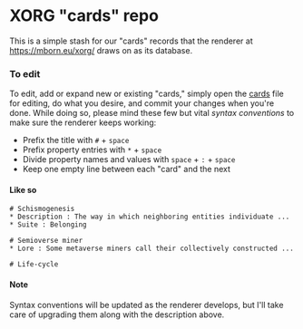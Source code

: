 # XORG "cards" repo

This is a simple stash for our "cards" records that the renderer at https://mborn.eu/xorg/ draws on as its database.

### To edit
To edit, add or expand new or existing "cards," simply open the [cards](https://github.com/XORGanon/cards/edit/main/cards) file for editing, do what you desire, and commit your changes when you're done. While doing so, please mind these few but vital _syntax conventions_ to make sure the renderer keeps working:

* Prefix the title with `#` + `space`
* Prefix property entries with `*` + `space`
* Divide property names and values with `space` + `:` + `space`
* Keep one empty line between each "card" and the next

#### Like so
	# Schismogenesis
	* Description : The way in which neighboring entities individuate ...
	* Suite : Belonging

	# Semioverse miner
	* Lore : Some metaverse miners call their collectively constructed ...

	# Life-cycle

#### Note
Syntax conventions will be updated as the renderer develops, but I'll take care of upgrading them along with the description above.


